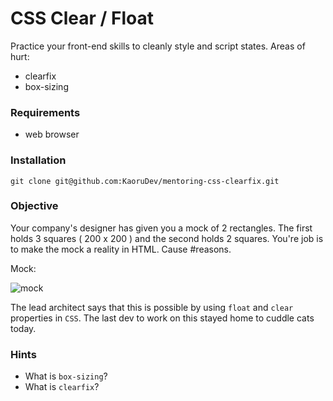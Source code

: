 # CSS Clear / Float

Practice your front-end skills to cleanly style and script states. Areas of hurt:
- clearfix
- box-sizing


### Requirements
- web browser


### Installation
```
git clone git@github.com:KaoruDev/mentoring-css-clearfix.git
```


### Objective

Your company's designer has given you a mock of 2 rectangles. The first holds 3 squares ( 200 x 200 ) and the second holds 2 squares. You're job is to make the mock a reality in HTML. Cause #reasons.


Mock:

![mock](https://raw.githubusercontent.com/KaoruDev/mentoring-css-clearfix/master/screenshots/result.png
)

The lead architect says that this is possible by using `float` and `clear` properties in `CSS`. The last dev to work on this stayed home to cuddle cats today.

### Hints

- What is `box-sizing`?
- What is `clearfix`?

